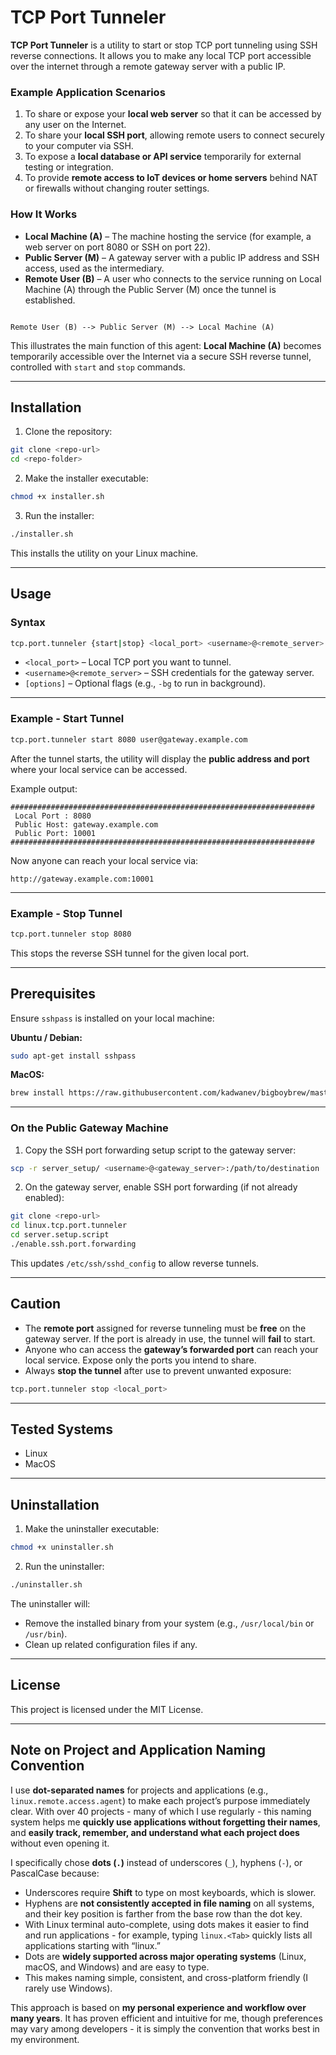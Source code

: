 # TCP Port Tunneler

**TCP Port Tunneler** is a utility to start or stop TCP port tunneling using SSH reverse connections.
It allows you to make any local TCP port accessible over the internet through a remote gateway server with a public IP.

### Example Application Scenarios

1. To share or expose your **local web server** so that it can be accessed by any user on the Internet.
2. To share your **local SSH port**, allowing remote users to connect securely to your computer via SSH.
3. To expose a **local database or API service** temporarily for external testing or integration.
4. To provide **remote access to IoT devices or home servers** behind NAT or firewalls without changing router settings.

### How It Works

* **Local Machine (A)** – The machine hosting the service (for example, a web server on port 8080 or SSH on port 22).
* **Public Server (M)** – A gateway server with a public IP address and SSH access, used as the intermediary.
* **Remote User (B)** – A user who connects to the service running on Local Machine (A) through the Public Server (M) once the tunnel is established.

```

Remote User (B) --> Public Server (M) --> Local Machine (A)

````

This illustrates the main function of this agent: **Local Machine (A)** becomes temporarily accessible over the Internet via a secure SSH reverse tunnel, controlled with `start` and `stop` commands.


---

## Installation

1. Clone the repository:

```bash
git clone <repo-url>
cd <repo-folder>
````

2. Make the installer executable:

```bash
chmod +x installer.sh
```

3. Run the installer:

```bash
./installer.sh
```

This installs the utility on your Linux machine.

---

## Usage

### Syntax

```bash
tcp.port.tunneler {start|stop} <local_port> <username>@<remote_server> [options]
```

* `<local_port>` – Local TCP port you want to tunnel.
* `<username>@<remote_server>` – SSH credentials for the gateway server.
* `[options]` – Optional flags (e.g., `-bg` to run in background).

---

### Example - Start Tunnel

```bash
tcp.port.tunneler start 8080 user@gateway.example.com
```

After the tunnel starts, the utility will display the **public address and port** where your local service can be accessed.

Example output:

```
####################################################################
 Local Port : 8080
 Public Host: gateway.example.com
 Public Port: 10001
####################################################################
```

Now anyone can reach your local service via:

```
http://gateway.example.com:10001
```

---

### Example - Stop Tunnel

```bash
tcp.port.tunneler stop 8080
```

This stops the reverse SSH tunnel for the given local port.

---

## Prerequisites

Ensure `sshpass` is installed on your local machine:

**Ubuntu / Debian:**

```bash
sudo apt-get install sshpass
```

**MacOS:**

```bash
brew install https://raw.githubusercontent.com/kadwanev/bigboybrew/master/Library/Formula/sshpass.rb
```

---

### On the Public Gateway Machine

1. Copy the SSH port forwarding setup script to the gateway server:

```bash
scp -r server_setup/ <username>@<gateway_server>:/path/to/destination
```

2. On the gateway server, enable SSH port forwarding (if not already enabled):

```bash
git clone <repo-url>
cd linux.tcp.port.tunneler
cd server.setup.script
./enable.ssh.port.forwarding
```

This updates `/etc/ssh/sshd_config` to allow reverse tunnels.

---

## Caution

* The **remote port** assigned for reverse tunneling must be **free** on the gateway server.
  If the port is already in use, the tunnel will **fail** to start.
* Anyone who can access the **gateway’s forwarded port** can reach your local service.
  Expose only the ports you intend to share.
* Always **stop the tunnel** after use to prevent unwanted exposure:

```bash
tcp.port.tunneler stop <local_port>
```

---

## Tested Systems

* Linux
* MacOS

---

## Uninstallation

1. Make the uninstaller executable:

```bash
chmod +x uninstaller.sh
```

2. Run the uninstaller:

```bash
./uninstaller.sh
```

The uninstaller will:

* Remove the installed binary from your system (e.g., `/usr/local/bin` or `/usr/bin`).
* Clean up related configuration files if any.

---

## License

This project is licensed under the MIT License.

---

## Note on Project and Application Naming Convention

I use **dot-separated names** for projects and applications (e.g., `linux.remote.access.agent`) to make each project’s purpose immediately clear. With over 40 projects - many of which I use regularly - this naming system helps me **quickly use applications without forgetting their names**, and **easily track, remember, and understand what each project does** without even opening it.

I specifically chose **dots (`.`)** instead of underscores (`_`), hyphens (`-`), or PascalCase because:

* Underscores require **Shift** to type on most keyboards, which is slower.
* Hyphens are **not consistently accepted in file naming** on all systems, and their key position is farther from the base row than the dot key.
* With Linux terminal auto-complete, using dots makes it easier to find and run applications - for example, typing `linux.<Tab>` quickly lists all applications starting with “linux.”
* Dots are **widely supported across major operating systems** (Linux, macOS, and Windows) and are easy to type.
* This makes naming simple, consistent, and cross-platform friendly (I rarely use Windows).

This approach is based on **my personal experience and workflow over many years**. It has proven efficient and intuitive for me, though preferences may vary among developers - it is simply the convention that works best in my environment.
